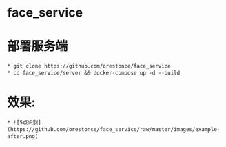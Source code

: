 # face_service
# 部署服务端
	* git clone https://github.com/orestonce/face_service
	* cd face_service/server && docker-compose up -d --build
# 效果:
	* ![5点识别](https://github.com/orestonce/face_service/raw/master/images/example-after.png)
